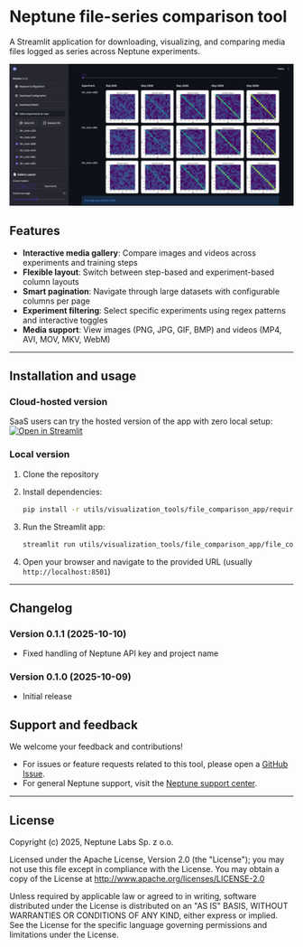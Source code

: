 # Neptune file-series comparison tool

A Streamlit application for downloading, visualizing, and comparing media files logged as series across Neptune experiments.

[![Streamlit interface showing a gallery of files logged with Neptune.](./assets/screenshot.jpeg)](./assets/screenshot.jpeg)

## Features

- **Interactive media gallery**: Compare images and videos across experiments and training steps
- **Flexible layout**: Switch between step-based and experiment-based column layouts
- **Smart pagination**: Navigate through large datasets with configurable columns per page
- **Experiment filtering**: Select specific experiments using regex patterns and interactive toggles
- **Media support**: View images (PNG, JPG, GIF, BMP) and videos (MP4, AVI, MOV, MKV, WebM)

---

## Installation and usage

### Cloud-hosted version

SaaS users can try the hosted version of the app with zero local setup: [![Open in Streamlit](https://static.streamlit.io/badges/streamlit_badge_black_white.svg)](https://neptune-file-comparison.streamlit.app/)

### Local version

1. Clone the repository
2. Install dependencies:

   ```bash
   pip install -r utils/visualization_tools/file_comparison_app/requirements.txt
   ```

3. Run the Streamlit app:

   ```bash
   streamlit run utils/visualization_tools/file_comparison_app/file_comparison_app.py
   ```

4. Open your browser and navigate to the provided URL (usually `http://localhost:8501`)

---

## Changelog

### Version 0.1.1 (2025-10-10)

- Fixed handling of Neptune API key and project name

### Version 0.1.0 (2025-10-09)

- Initial release

## Support and feedback

We welcome your feedback and contributions!

- For issues or feature requests related to this tool, please open a [GitHub Issue][Github issues].
- For general Neptune support, visit the [Neptune support center][Support center].

---

## License

Copyright (c) 2025, Neptune Labs Sp. z o.o.

Licensed under the Apache License, Version 2.0 (the "License");
you may not use this file except in compliance with the License.
You may obtain a copy of the License at http://www.apache.org/licenses/LICENSE-2.0

Unless required by applicable law or agreed to in writing, software distributed under the License is distributed on an "AS IS" BASIS,
WITHOUT WARRANTIES OR CONDITIONS OF ANY KIND, either express or implied.
See the License for the specific language governing permissions and limitations under the License.

[GitHub issues]: https://github.com/neptune-ai/scale-examples/issues/new
[Support center]: https://support.neptune.ai/
